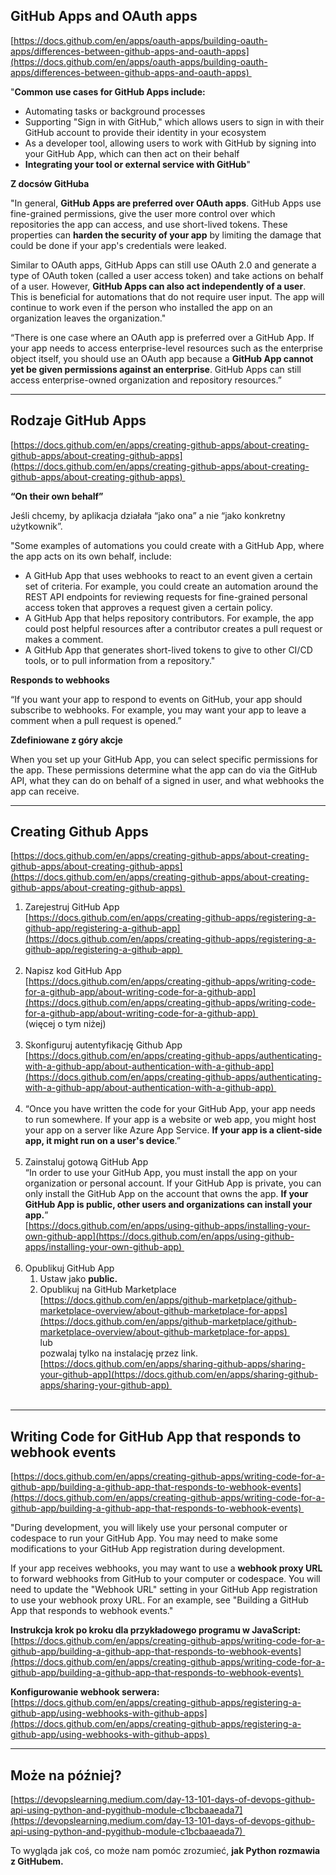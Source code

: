 **GitHub Apps and OAuth apps**
------------------------------

[https://docs.github.com/en/apps/oauth-apps/building-oauth-apps/differences-between-github-apps-and-oauth-apps](https://docs.github.com/en/apps/oauth-apps/building-oauth-apps/differences-between-github-apps-and-oauth-apps) 

"**Common use cases for GitHub Apps include:**

*   Automating tasks or background processes
*   Supporting "Sign in with GitHub," which allows users to sign in with their GitHub account to provide their identity in your ecosystem
*   As a developer tool, allowing users to work with GitHub by signing into your GitHub App, which can then act on their behalf
*   **Integrating your tool or external service with GitHub**"

**Z docsów GitHuba**

"In general, **GitHub Apps are preferred over OAuth apps**. GitHub Apps use fine-grained permissions, give the user more control over which repositories the app can access, and use short-lived tokens. These properties can **harden the security of your app** by limiting the damage that could be done if your app's credentials were leaked.

Similar to OAuth apps, GitHub Apps can still use OAuth 2.0 and generate a type of OAuth token (called a user access token) and take actions on behalf of a user. However, **GitHub Apps can also act independently of a user**. This is beneficial for automations that do not require user input. The app will continue to work even if the person who installed the app on an organization leaves the organization."

“There is one case where an OAuth app is preferred over a GitHub App. If your app needs to access enterprise-level resources such as the enterprise object itself, you should use an OAuth app because a **GitHub App cannot yet be given permissions against an enterprise**. GitHub Apps can still access enterprise-owned organization and repository resources.”

* * *

**Rodzaje GitHub Apps**
-----------------------

[https://docs.github.com/en/apps/creating-github-apps/about-creating-github-apps/about-creating-github-apps](https://docs.github.com/en/apps/creating-github-apps/about-creating-github-apps/about-creating-github-apps) 

**“On their own behalf”**

Jeśli chcemy, by aplikacja działała “jako ona” a nie “jako konkretny użytkownik”.

"Some examples of automations you could create with a GitHub App, where the app acts on its own behalf, include:

*   A GitHub App that uses webhooks to react to an event given a certain set of criteria. For example, you could create an automation around the REST API endpoints for reviewing requests for fine-grained personal access token that approves a request given a certain policy.
*   A GitHub App that helps repository contributors. For example, the app could post helpful resources after a contributor creates a pull request or makes a comment.
*   A GitHub App that generates short-lived tokens to give to other CI/CD tools, or to pull information from a repository."

**Responds to webhooks**

“If you want your app to respond to events on GitHub, your app should subscribe to webhooks. For example, you may want your app to leave a comment when a pull request is opened.”

**Zdefiniowane z góry akcje**

When you set up your GitHub App, you can select specific permissions for the app. These permissions determine what the app can do via the GitHub API, what they can do on behalf of a signed in user, and what webhooks the app can receive.

* * *

**Creating Github Apps**
------------------------

[https://docs.github.com/en/apps/creating-github-apps/about-creating-github-apps/about-creating-github-apps](https://docs.github.com/en/apps/creating-github-apps/about-creating-github-apps/about-creating-github-apps) 

1.  Zarejestruj GitHub App  
    [https://docs.github.com/en/apps/creating-github-apps/registering-a-github-app/registering-a-github-app](https://docs.github.com/en/apps/creating-github-apps/registering-a-github-app/registering-a-github-app)   
     
2.  Napisz kod GitHub App  
    [https://docs.github.com/en/apps/creating-github-apps/writing-code-for-a-github-app/about-writing-code-for-a-github-app](https://docs.github.com/en/apps/creating-github-apps/writing-code-for-a-github-app/about-writing-code-for-a-github-app)   
    (więcej o tym niżej)  
     
3.  Skonfiguruj autentyfikację Github App  
    [https://docs.github.com/en/apps/creating-github-apps/authenticating-with-a-github-app/about-authentication-with-a-github-app](https://docs.github.com/en/apps/creating-github-apps/authenticating-with-a-github-app/about-authentication-with-a-github-app)   
     
4.  “Once you have written the code for your GitHub App, your app needs to run somewhere. If your app is a website or web app, you might host your app on a server like Azure App Service. **If your app is a client-side app, it might run on a user's device**.”  
     
5.  Zainstaluj gotową GitHub App  
    “In order to use your GitHub App, you must install the app on your organization or personal account. If your GitHub App is private, you can only install the GitHub App on the account that owns the app. **If your GitHub App is public, other users and organizations can install your app.**”  
    [https://docs.github.com/en/apps/using-github-apps/installing-your-own-github-app](https://docs.github.com/en/apps/using-github-apps/installing-your-own-github-app)   
     
6.  Opublikuj GitHub App
    1.  Ustaw jako **public.**
    2.  Opublikuj na GitHub Marketplace  
        [https://docs.github.com/en/apps/github-marketplace/github-marketplace-overview/about-github-marketplace-for-apps](https://docs.github.com/en/apps/github-marketplace/github-marketplace-overview/about-github-marketplace-for-apps)   
        lub  
        pozwalaj tylko na instalację przez link.  
        [https://docs.github.com/en/apps/sharing-github-apps/sharing-your-github-app](https://docs.github.com/en/apps/sharing-github-apps/sharing-your-github-app)   
         

* * *

**Writing Code for GitHub App that responds to webhook events**
---------------------------------------------------------------

[https://docs.github.com/en/apps/creating-github-apps/writing-code-for-a-github-app/building-a-github-app-that-responds-to-webhook-events](https://docs.github.com/en/apps/creating-github-apps/writing-code-for-a-github-app/building-a-github-app-that-responds-to-webhook-events) 

"During development, you will likely use your personal computer or codespace to run your GitHub App. You may need to make some modifications to your GitHub App registration during development.

If your app receives webhooks, you may want to use a **webhook proxy URL** to forward webhooks from GitHub to your computer or codespace. You will need to update the "Webhook URL" setting in your GitHub App registration to use your webhook proxy URL. For an example, see "Building a GitHub App that responds to webhook events."

**Instrukcja krok po kroku dla przykładowego programu w JavaScript:**  
[https://docs.github.com/en/apps/creating-github-apps/writing-code-for-a-github-app/building-a-github-app-that-responds-to-webhook-events](https://docs.github.com/en/apps/creating-github-apps/writing-code-for-a-github-app/building-a-github-app-that-responds-to-webhook-events) 

**Konfigurowanie webhook serwera:**  
[https://docs.github.com/en/apps/creating-github-apps/registering-a-github-app/using-webhooks-with-github-apps](https://docs.github.com/en/apps/creating-github-apps/registering-a-github-app/using-webhooks-with-github-apps) 

* * *

**Może na później?**
--------------------

[https://devopslearning.medium.com/day-13-101-days-of-devops-github-api-using-python-and-pygithub-module-c1bcbaaeada7](https://devopslearning.medium.com/day-13-101-days-of-devops-github-api-using-python-and-pygithub-module-c1bcbaaeada7) 

To wygląda jak coś, co może nam pomóc zrozumieć, **jak Python rozmawia z GitHubem.**